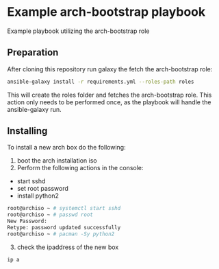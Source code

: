 
Example arch-bootstrap playbook
=========

Example playbook utilizing the arch-bootstrap role 


Preparation
------------
After cloning this repository run galaxy the fetch the arch-bootstrap role:
```bash
ansible-galaxy install -r requirements.yml --roles-path roles
```

This will create the roles folder and fetches the arch-bootstrap role.
This action only needs to be performed once, as the playbook will handle the ansible-galaxy run.


Installing
------------
To install a new arch box do the following:
1.  boot the arch installation iso
2.  Perform the following actions in the console:
- start sshd
- set root password
- install python2
```bash
root@archiso ~ # systemctl start sshd
root@archiso ~ # passwd root
New Password: 
Retype: password updated successfully
root@archiso ~ # pacman -Sy python2
```
3. check the ipaddress of the new box
```bash
ip a
```


